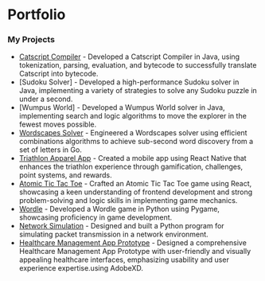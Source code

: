 # Portfolio

### My Projects 
- [Catscript Compiler](https://github.com/Josh-Fried/csci-468-spring2023-private) - Developed a Catscript Compiler in Java, using tokenization, parsing, evaluation, and bytecode to successfully translate Catscript into bytecode. 
- [Sudoku Solver] - Developed a high-performance Sudoku solver in Java, implementing a variety of strategies to solve any Sudoku puzzle in under a second.
- [Wumpus World] - Developed a Wumpus World solver in Java, implementing search and logic algorithms to move the explorer in the fewest moves possible. 
- [Wordscapes Solver](https://github.com/Josh-Fried/Portfolio/tree/main/Go/Wordscapes%20Solver) - Engineered a Wordscapes solver using efficient combinations algorithms to achieve sub-second word discovery from a set of letters in Go.
- [Triathlon Apparel App](https://github.com/423s23/G2-Mach) - Created a mobile app using React Native that enhances the triathlon experience through gamification, challenges, point systems, and rewards.
- [Atomic Tic Tac Toe](https://github.com/Josh-Fried/Portfolio/tree/main/React/Atomic%20Tic%20Tac%20Toe) - Crafted an Atomic Tic Tac Toe game using React, showcasing a keen understanding of frontend development and strong problem-solving and logic skills in implementing game mechanics.
- [Wordle](https://github.com/Josh-Fried/Portfolio/tree/main/Python/Wordle) - Developed a Wordle game in Python using Pygame, showcasing proficiency in game development.
- [Network Simulation](https://github.com/Josh-Fried/Portfolio/tree/main/Python/Network%20Simulation) - Designed and built a Python program for simulating packet transmission in a network environment.
- [Healthcare Management App Prototype](https://express.adobe.com/page/IT6MlO7wlC1bw/) - Designed a comprehensive Healthcare Management App Prototype with user-friendly and visually appealing healthcare interfaces, emphasizing usability and user experience expertise.using AdobeXD.
